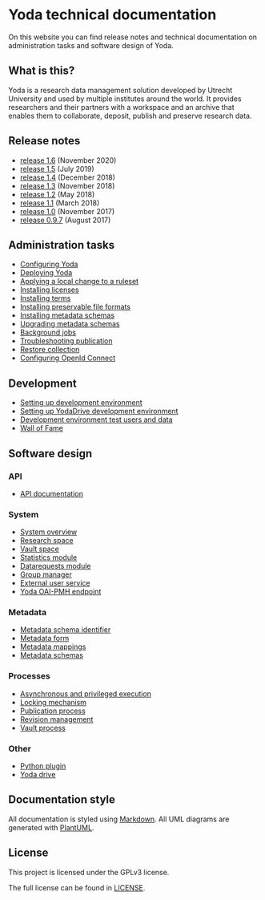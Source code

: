 # Yoda technical documentation
On this website you can find release notes and technical documentation on administration tasks and software design of Yoda.

## What is this?
Yoda is a research data management solution developed by Utrecht University and used by multiple institutes around the world.
It provides researchers and their partners with a workspace and an archive that enables them to collaborate, deposit, publish and preserve research data.

## Release notes
- [release 1.6](release-notes/release-1.6.md) (November 2020)
- [release 1.5](release-notes/release-1.5.md) (July 2019)
- [release 1.4](release-notes/release-1.4.md) (December 2018)
- [release 1.3](release-notes/release-1.3.md) (November 2018)
- [release 1.2](release-notes/release-1.2.md) (May 2018)
- [release 1.1](release-notes/release-1.1.md) (March 2018)
- [release 1.0](release-notes/release-1.0.md) (November 2017)
- [release 0.9.7](release-notes/release-0.9.7.md) (August 2017)

## Administration tasks
- [Configuring Yoda](administration/configuring-yoda.md)
- [Deploying Yoda](administration/deploying-yoda.md)
- [Applying a local change to a ruleset](administration/hotfixing-ruleset.md)
- [Installing licenses](administration/installing-licenses.md)
- [Installing terms](administration/installing-terms.md)
- [Installing preservable file formats](administration/installing-preservable-file-formats.md)
- [Installing metadata schemas](administration/installing-metadata-schemas.md)
- [Upgrading metadata schemas](administration/upgrading-metadata-schemas.md)
- [Background jobs](administration/background-jobs.md)
- [Troubleshooting publication](administration/troubleshooting-publication.md)
- [Restore collection](administration/restore-collection.md)
- [Configuring OpenId Connect](administration/configuring-openidc.md)

## Development
- [Setting up development environment](development/setting-up-development-environment.md)
- [Setting up YodaDrive development environment](development/yodadrive-development-environment.md)
- [Development environment test users and data](development/development-test-data.md)
- [Wall of Fame](development/wall-of-fame.md)

## Software design

### API
- [API documentation](https://petstore.swagger.io/?url=https://utrechtuniversity.github.io/irods-ruleset-uu/api.json)

### System
- [System overview](design/system-overview.md)
- [Research space](design/research-space.md)
- [Vault space](design/vault-space.md)
- [Statistics module](design/statistics.md)
- [Datarequests module](design/data-requests.md)
- [Group manager](design/group-manager.md)
- [External user service](design/external-user-service.md)
- [Yoda OAI-PMH endpoint](design/yoda-moai.md)

### Metadata
- [Metadata schema identifier](design/metadata-schema-identifier.md)
- [Metadata form](design/metadata-form.md)
- [Metadata mappings](design/metadata-mappings.md)
- [Metadata schemas](design/metadata-schemas.md)

### Processes
- [Asynchronous and privileged execution](design/async-system-execution.md)
- [Locking mechanism](design/locking-mechanism.md)
- [Publication process](design/publication-process.md)
- [Revision management](design/revisions.md)
- [Vault process](design/vault-process.md)

### Other
- [Python plugin](design/python-plugin.md)
- [Yoda drive](design/yodadrive.md)

## Documentation style
All documentation is styled using [Markdown](https://guides.github.com/features/mastering-markdown/).
All UML diagrams are generated with [PlantUML](http://plantuml.com/).

## License
This project is licensed under the GPLv3 license.

The full license can be found in [LICENSE](LICENSE).
